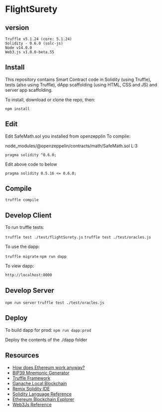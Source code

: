 # FlightSurety

## version
```$xslt
Truffle v5.1.24 (core: 5.1.24)
Solidity - 0.6.0 (solc-js)
Node v14.0.0
Web3.js v1.0.0-beta.55
```

## Install

This repository contains Smart Contract code in Solidity (using Truffle), tests (also using Truffle), dApp scaffolding (using HTML, CSS and JS) and server app scaffolding.

To install, download or clone the repo, then:

`npm install`

## Edit

Edit SafeMath.sol you installed from openzepplin To compile:

node_modules/@openzeppelin/contracts/math/SafeMath.sol L:3
```$xslt
pragma solidity ^0.6.0;
```

Edit above code to below
```$xslt
pragma solidity 0.5.16 <= 0.6.0;
```

## Compile

`truffle compile`

## Develop Client

To run truffle tests:

`truffle test ./test/flightSurety.js`
`truffle test ./test/oracles.js`

To use the dapp:

`truffle migrate`
`npm run dapp`

To view dapp:

`http://localhost:8000`

## Develop Server

`npm run server`
`truffle test ./test/oracles.js`

## Deploy

To build dapp for prod:
`npm run dapp:prod`

Deploy the contents of the ./dapp folder


## Resources

* [How does Ethereum work anyway?](https://medium.com/@preethikasireddy/how-does-ethereum-work-anyway-22d1df506369)
* [BIP39 Mnemonic Generator](https://iancoleman.io/bip39/)
* [Truffle Framework](http://truffleframework.com/)
* [Ganache Local Blockchain](http://truffleframework.com/ganache/)
* [Remix Solidity IDE](https://remix.ethereum.org/)
* [Solidity Language Reference](http://solidity.readthedocs.io/en/v0.4.24/)
* [Ethereum Blockchain Explorer](https://etherscan.io/)
* [Web3Js Reference](https://github.com/ethereum/wiki/wiki/JavaScript-API)
